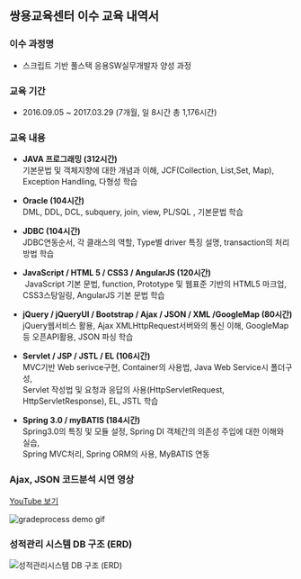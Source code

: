 ## 쌍용교육센터 이수 교육 내역서

### 이수 과정명
* 스크립트 기반 풀스택 응용SW실무개발자 양성 과정

### 교육 기간
* 2016.09.05 ~ 2017.03.29 (7개월, 일 8시간 총 1,176시간)

### 교육 내용
- **JAVA 프로그래밍 (312시간)**<br>
  기본문법 및 객체지향에 대한 개념과 이해, JCF(Collection, List,Set, Map), Exception Handling, 다형성 학습
  
- **Oracle (104시간)**<br>
  DML, DDL, DCL, subquery, join, view, PL/SQL , 기본문법 학습
  
- **JDBC (104시간)**<br>
  JDBC연동순서, 각 클래스의 역할, Type별 driver 특징 설명, transaction의 처리방법 학습<br>
  
- **JavaScript / HTML 5 / CSS3 / AngularJS (120시간)**<br>
  JavaScript 기본 문법, function, Prototype 및 웹표준 기반의 HTML5 마크업, CSS3스탕일링, AngularJS 기본 문법 학습<br>
  
- **jQuery / jQueryUI / Bootstrap / Ajax / JSON / XML /GoogleMap (80시간)**<br>
  jQuery웹서비스 활용, Ajax XMLHttpRequest서버와의 통신 이해, GoogleMap등 오픈API활용, JSON 파싱 학습<br>
  
- **Servlet / JSP / JSTL / EL (106시간)**<br>
  MVC기반 Web serivce구현, Container의 사용법, Java Web Service시 폴더구성,<br>
  Servlet 작성법 및 요청과 응답의 사용(HttpServletRequest, HttpServletResponse), EL, JSTL 학습<br>
  
- **Spring 3.0 / myBATIS (184시간)**<br>
  Spring3.0의 특징 및 모듈 설정, Spring DI 객체간의 의존성 주입에 대한 이해와 실습,<br>
  Spring MVC처리, Spring ORM의 사용, MyBATIS 연동

### Ajax, JSON 코드분석 시연 영상
[YouTube 보기](https://youtu.be/2gtT-Kq7P9g)

![gradeprocess demo gif](https://cloud.githubusercontent.com/assets/25098075/23864998/8f3e5dd2-0857-11e7-8daa-abb78a105a2d.gif)
 
### 성적관리 시스템 DB 구조 (ERD)
![성적관리시스템 DB 구조 (ERD)](https://cloud.githubusercontent.com/assets/25098075/23881907/c84d7164-08a0-11e7-825a-7740d0e3f305.png)
